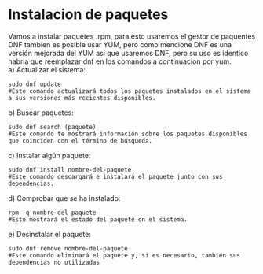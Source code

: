 # Instalacion de paquetes
Vamos a instalar paquetes .rpm, para esto usaremos el gestor de paquentes DNF tambien es posible usar YUM, pero como mencione DNF es una versión mejorada del YUM asi que usaremos DNF, pero su uso es identico habria que reemplazar dnf en los comandos a continuacion por yum.
<br>
a) Actualizar el sistema:
```
sudo dnf update
#Este comando actualizará todos los paquetes instalados en el sistema a sus versiones más recientes disponibles.
```
b) Buscar paquetes:
```
sudo dnf search (paquete)
#Este comando te mostrará información sobre los paquetes disponibles que coinciden con el término de búsqueda.
```
c) Instalar algún paquete:
```
sudo dnf install nombre-del-paquete
#Este comando descargará e instalará el paquete junto con sus dependencias.
```
d) Comprobar que se ha instalado:
```
rpm -q nombre-del-paquete
#Esto mostrará el estado del paquete en el sistema.
```
e) Desinstalar el paquete:
```
sudo dnf remove nombre-del-paquete
#Este comando eliminará el paquete y, si es necesario, también sus dependencias no utilizadas
```
